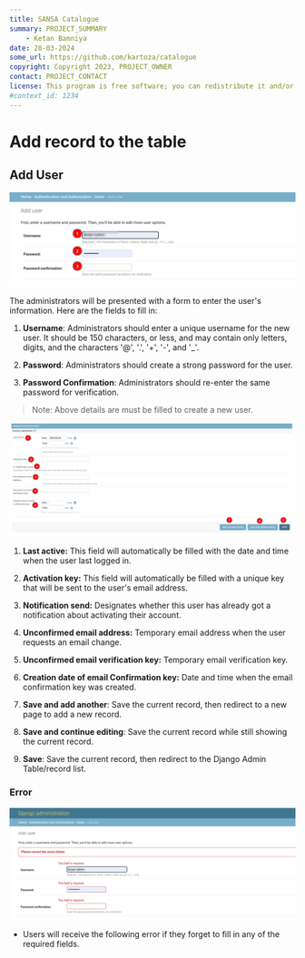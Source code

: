 ```yaml
---
title: SANSA Catalogue
summary: PROJECT_SUMMARY
    - Ketan Bamniya
date: 28-03-2024
some_url: https://github.com/kartoza/catalogue
copyright: Copyright 2023, PROJECT_OWNER
contact: PROJECT_CONTACT
license: This program is free software; you can redistribute it and/or modify it under the terms of the GNU Affero General Public License as published by the Free Software Foundation; either version 3 of the License, or (at your option) any later version.
#context_id: 1234
---
```


# Add record to the table

## Add User

[![Add Record](./img/add-record-img-1.png)](./img/add-record-img-1.png)

The administrators will be presented with a form to enter the user's information. Here are the fields to fill in:

1. **Username**: Administrators should enter a unique username for the new user. It should be 150 characters, or less, and may contain only letters, digits, and the characters '@', '.', '+', '-', and '_'.

2. **Password**: Administrators should create a strong password for the user. 

3. **Password Confirmation**: Administrators should re-enter the same password for verification.

>Note: Above details are must be filled to create a new user.

[![Add Record](./img/add-record-img-2.png)](./img/add-record-img-2.png)

1. **Last active:** This field will automatically be filled with the date and time when the user last logged in.

2. **Activation key:** This field will automatically be filled with a unique key that will be sent to the user's email address.

3. **Notification send:** Designates whether this user has already got a notification about activating their account.

4. **Unconfirmed email address:** Temporary email address when the user requests an email change.

5. **Unconfirmed email verification key:** Temporary email verification key.

6. **Creation date of email Confirmation key:** Date and time when the email confirmation key was created.

7. **Save and add another**: Save the current record, then redirect to a new page to add a new record.

8. **Save and continue editing**: Save the current record while still showing the current record.

9. **Save**: Save the current record, then redirect to the Django Admin Table/record list.

### Error

[![Required Field Error](./img/add-record-img-3.png)](./img/add-record-img-3.png)

* Users will receive the following error if they forget to fill in any of the required fields.
